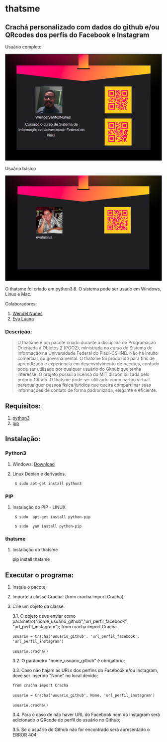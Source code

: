 # thatsme

## Crachá personalizado com dados do github e/ou QRcodes dos perfis do Facebook e Instagram

<p> Usuário completo</p>

![Usuário + QRcode do Facebook + QRcod do Instagram](demo/UC.png)

<p> Usuário básico </p>

![Usuário + QRcode do Github](demo/UB.png)

O thatsme foi criado em python3.8. O sistema pode ser usado em Windows, Linux e Mac.

Colaboradores: <br />

1. [Wendel Nunes](https://github.com/WendelSantosNunes) <br />
2. [Eva Luana](https://github.com/evalasilva) <br />

### Descrição:

> O thatsme é um pacote criado durante a disciplina de Programação Orientada a Objetos 2 (POO2), ministrada no curso de Sistema de Informação na Universidade Federal do Piauí-CSHNB.
> Não há intuito comercial, ou governamental.
> O thatsme foi produzido para fins de aprendizado e experiencia em desenvolvimento de pacotes, contudo pode ser utilizado por qualquer usuário do Github que tenha interesse. O projeto possui a licensa do MIT disponibilizada pelo próprio Github.
> O thatsme pode ser utilizado como cartão virtual paraqualquer pessoa física/jurídica que queira compartilhar suas informações de contato de forma padronizada, elegante e eficiente.

## Requisitos:

1. [python3](https://www.python.org/downloads/)
2. [pip](https://pip.pypa.io/en/stable/installation/)

## Instalação:

### Python3

1. Windows: [Download](https://www.python.org/downloads/)

2. Linux Debian e derivados.

   ```Bash
   	$ sudo apt-get install python3
   ```

### PIP

1. Instalação do PIP - LINUX

   ```Debian
   	$ sudo  apt-get install python-pip
   ```

   ```Red Hat/ OpenSUSe
   	$ sudo  yum install python-pip
   ```

### thatsme

1. Instalação do thatsme

   pip install thatsme

## Executar o programa:

1.  Instale o pacote;

2.  Importe a classe Cracha:
    (from cracha import Cracha);

3.  Crie um objeto da classe:

    3.1. O objeto deve enviar como parâmetro("nome_usuario_github","url_perfil_facebook", "url_perfil_instagram");
    from cracha import Cracha

        usuario = Cracha('usuario_github', 'url_perfil_facebook', 'url_perfil_instagram')

        usuario.cracha()

    3.2. O parâmetro "nome_usuario_github" é obrigatório;

    3.3. Caso não hajam as URLs dos perfins do Facebook e/ou Instagram, deve ser inserido "None" no local devido;

        from cracha import Cracha

        usuario = Cracha('usuario_github', None, 'url_perfil_instagram')

        usuario.cracha()

    3.4. Para o caso de não haver URL do Facebook nem do Instagram será adicionado o QRcode do perfil do usuário no Github;

    3.5. Se o usuário do Github não for encontrado será apresentado o ERROR 404.
